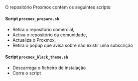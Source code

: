 O repositório Proxmox contém os seguintes scripts:

#### Script `proxmox_prepare.sh`
- Retira o repositório comercial,
- Activa o repositório da comunidade,
- Actualiza o Proxmox,
- Retira o popup que avisa sobre não existir uma subscrição

#### Script `proxmox_black_theme.sh`
- Descarrega o ficheiro de instalação
- Corre o script
